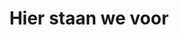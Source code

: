 ---
title: Hier staan we voor
layout: default

class:
    select: 
        list: "picto-grid"
insert:
    - level3-tiles
---
